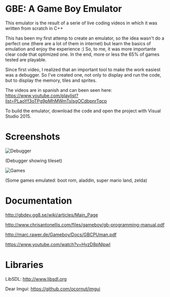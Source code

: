 # GBE: A Game Boy Emulator
This emulator is the result of a serie of live coding videos in which it was written from scratch in C++ 

This has been my first attemp to create an emulator, so the idea wasn't do a perfect one (there are a lot of them in internet) but learn the basics of emulation and enjoy the experience :) So, to me, it was more importante clear code that optimized one. In the end, more or less the 65% of games tested are playable.

Since first video, I realized that an important tool to make the work easiest was a debugger. So I've created one, not only to display and run the code, but to display the memory, tiles and sprites.

The videos are in spanish and can been seen here: https://www.youtube.com/playlist?list=PLaoYf3oTPg9pMhMWmTsIsgOCdbpnrTqcp

To build the emulator, download the code and open the project with Visual Studio 2015.

# Screenshots
![Debugger](http://cesarbotana.com/images/gb-debugger.png)

(Debugger showing tileset)


![Games](http://cesarbotana.com/images/gb-games.png)

(Some games emulated: boot rom, aladdin, super mario land, zelda)

# Documentation
http://gbdev.gg8.se/wiki/articles/Main_Page

http://www.chrisantonellis.com/files/gameboy/gb-programming-manual.pdf

http://marc.rawer.de/Gameboy/Docs/GBCPUman.pdf

https://www.youtube.com/watch?v=HyzD8pNlpwI

# Libraries
LibSDL: http://www.libsdl.org

Dear Imgui: https://github.com/ocornut/imgui
